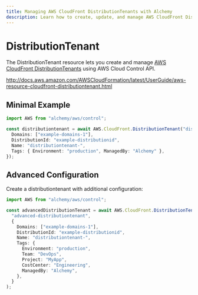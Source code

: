 ```yaml
---
title: Managing AWS CloudFront DistributionTenants with Alchemy
description: Learn how to create, update, and manage AWS CloudFront DistributionTenants using Alchemy Cloud Control.
---
```


# DistributionTenant

The DistributionTenant resource lets you create and manage [AWS CloudFront DistributionTenants](https://docs.aws.amazon.com/cloudfront/latest/userguide/) using AWS Cloud Control API.

http://docs.aws.amazon.com/AWSCloudFormation/latest/UserGuide/aws-resource-cloudfront-distributiontenant.html

## Minimal Example

```ts
import AWS from "alchemy/aws/control";

const distributiontenant = await AWS.CloudFront.DistributionTenant("distributiontenant-example", {
  Domains: ["example-domains-1"],
  DistributionId: "example-distributionid",
  Name: "distributiontenant-",
  Tags: { Environment: "production", ManagedBy: "Alchemy" },
});
```

## Advanced Configuration

Create a distributiontenant with additional configuration:

```ts
import AWS from "alchemy/aws/control";

const advancedDistributionTenant = await AWS.CloudFront.DistributionTenant(
  "advanced-distributiontenant",
  {
    Domains: ["example-domains-1"],
    DistributionId: "example-distributionid",
    Name: "distributiontenant-",
    Tags: {
      Environment: "production",
      Team: "DevOps",
      Project: "MyApp",
      CostCenter: "Engineering",
      ManagedBy: "Alchemy",
    },
  }
);
```


